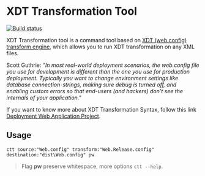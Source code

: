 # XDT Transformation Tool
[![Build status](https://ci.appveyor.com/api/projects/status/jojpj3hrtka55akt?svg=true)](https://ci.appveyor.com/project/giansalex/ctt)   

XDT Transformation tool is a command tool based on [XDT (web.config) transform engine](https://nuget.org/packages/Microsoft.Web.Xdt), which allows you to run XDT transformation on any XML files.

Scott Guthrie: _"In most real-world deployment scenarios, the web.config file you use for development is different than the one you use for production deployment. Typically you want to change environment settings like database connection-strings, making sure debug is turned off, and enabling custom errors so that end-users (and hackers) don’t see the internals of your application."_

If you want to know more about XDT Transformation Syntax, follow this link [Deployment Web Application Project](https://msdn.microsoft.com/en-us/library/dd465326.aspx).


## Usage

```
ctt source:"Web.config" transform:"Web.Release.config" destination:"dist\Web.config" pw
```
> Flag **pw** preserve whitespace, more options `ctt --help`.

